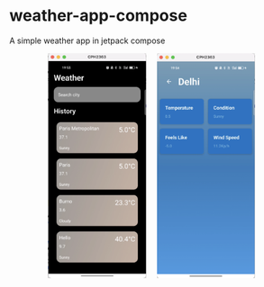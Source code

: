 # weather-app-compose

A simple weather app in jetpack compose 

<p align="center">

<img src = "screenshot/one.png" height="400"/>
&nbsp;
&nbsp;
<img src = "screenshot/two.png" height="400"/>
</p>